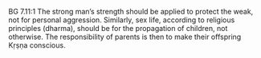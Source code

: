 BG 7.11:1	The strong man’s strength should be applied to protect the weak, not for personal aggression. Similarly, sex life, according to religious principles (dharma), should be for the propagation of children, not otherwise. The responsibility of parents is then to make their offspring Kṛṣṇa conscious.